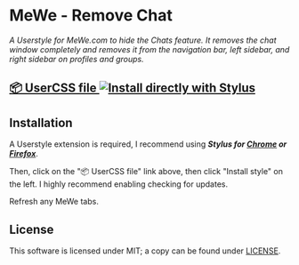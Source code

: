 # MeWe - Remove Chat

_A Userstyle for MeWe.com to hide the Chats feature. It removes the chat window completely and removes it from the navigation bar, left sidebar, and right sidebar on profiles and groups._

## [📦 UserCSS file ![Install directly with Stylus](https://img.shields.io/badge/Install%20directly%20with-Stylus-00adad.svg)](https://raw.githubusercontent.com/kevin-guertin/mewe-remove-chat/main/dist/mewe-remove-chat.user.css)

## Installation

A Userstyle extension is required, I recommend using **_Stylus for [Chrome](https://chrome.google.com/webstore/detail/stylus/clngdbkpkpeebahjckkjfobafhncgmne) or [Firefox](https://addons.mozilla.org/en-US/firefox/addon/styl-us/)_**.

Then, click on the "📦 UserCSS file" link above, then click "Install style" on the left. I highly recommend enabling checking for updates.

Refresh any MeWe tabs.

## License

This software is licensed under MIT; a copy can be found under [LICENSE](LICENSE).

